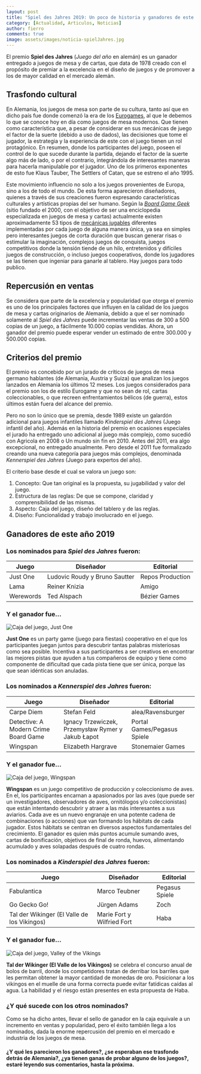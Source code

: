 ```yaml
---
layout: post
title: "Spiel des Jahres 2019: Un poco de historia y ganadores de este año"
category: [Actualidad, Articulos, Noticias]
author: fierro
comments: true
image: assets/images/noticia-spielJahres.jpg
---
```

El premio **Spiel des Jahres** (_Juego del año_ en alemán) es un ganador entregado a juegos de mesa y de cartas, que data de 1978 creado con el propósito de premiar a la excelencia en el diseño de juegos y de promover a los de mayor calidad en el mercado alemán.

## Trasfondo cultural

En Alemania, los juegos de mesa son parte de su cultura, tanto así que en dicho país fue donde comenzó la era de los [Eurogames](https://en.wikipedia.org/wiki/Eurogame), al que le debemos lo que se conoce hoy en día como juegos de mesa modernos. Que tienen como característica que, a pesar de considerar en sus mecánicas de juego el factor de la suerte (debido a uso de dados), las decisiones que tome el jugador, la estrategia y la experiencia de este con el juego tienen un rol protagónico. En resumen, donde los participantes del juego, poseen el control de lo que sucede durante la partida, dejando el factor de la suerte algo más de lado, o por el contrario, integrándola de interesantes maneras para hacerla manipulable por el jugador. Uno de los primeros exponentes de esto fue Klaus Tauber, The Settlers of Catan, que se estreno el año 1995.

Este movimiento influencio no solo a los juegos provenientes de Europa, sino a los de todo el mundo. De esta forma aparecieron diseñadores, quienes a través de sus creaciones fueron expresando características culturales y artísticas propias del ser humano. Según la [_Board Game Geek_](https://boardgamegeek.com/) (sitio fundado el 2000, con el objetivo de ser una enciclopedia especializada en juegos de mesa y cartas) actualmente existen aproximadamente 53 tipos de [mecánicas jugables](https://boardgamegeek.com/browse/boardgamemechanic) diferentes implementadas por cada juego de alguna manera única, ya sea en simples pero interesantes juegos de corta duración que buscan generar risas o estimular la imaginación, complejos juegos de conquista, juegos competitivos donde la tensión tiende de un hilo, entretenidos y difíciles juegos de construcción, o incluso juegos cooperativos, donde los jugadores se las tienen que ingeniar para ganarle al tablero. Hay juegos para todo publico.

## Repercusión en ventas

Se considera que parte de la excelencia y popularidad que otorga el premio es uno de los principales factores que influyen en la calidad de los juegos de mesa y cartas originarios de Alemania, debido a que el ser nominado solamente al _Spiel des Jahres_ puede incrementar las ventas de 300 a 500 copias de un juego, a fácilmente 10.000 copias vendidas. Ahora, un ganador del premio puede esperar vender un estimado de entre 300.000 y 500.000 copias.

## Criterios del premio

El premio es concebido por un jurado de críticos de juegos de mesa germano hablantes (de Alemania, Austria y Suiza) que analizan los juegos lanzados en Alemania los últimos 12 meses. Los juegos considerados para el premio son los de estilo Eurogame y que no sean de rol, cartas coleccionables, o que recreen enfrentamientos bélicos (de guerra), estos últimos están fuera del alcance del premio.

Pero no son lo único que se premia, desde 1989 existe un galardón adicional para juegos infantiles llamado _Kinderspiel des Jahres_ (Juego infantil del año). Además en la historia del premio en ocasiones especiales el jurado ha entregado uno adicional al juego más complejo, como sucedió con Agricola en 2008 o Un mundo sin fin en 2010. Antes del 2011, era algo excepcional, no entregado anualmente. Pero desde el 2011 fue formalizado creando una nueva categoría para juegos más complejos, denominada _Kennerspiel des Jahres_ (Juego para expertos del año).

El criterio base desde el cual se valora un juego son:
1. Concepto: Que tan original es la propuesta, su jugabilidad y valor del juego.
2. Estructura de las reglas: De que se compone, claridad y comprensibilidad de las mismas.
3. Aspecto: Caja del juego, diseño del tablero y de las reglas.
4. Diseño: Funcionalidad y trabajo involucrado en el juego.

## Ganadores de este año 2019

### Los nominados para _Spiel des Jahres_ fueron:

<table><thead><tr><th>Juego</th><th>Diseñador</th><th>Editorial</th></tr></thead><tbody><tr><td>Just One</td><td>Ludovic Roudy y Bruno Sautter</td><td>Repos Production</td></tr><tr><td>Lama</td><td>Reiner Knizia</td><td>Amigo</td></tr><tr><td>Werewords</td><td>Ted Alspach</td><td>Bézier Games</td></tr></tbody></table>

### Y el ganador fue...

![Caja del juego, Just One]({{page.baseurl}}/assets/images/foto-JustOne.png)

**Just One** es un party game (juego para fiestas) cooperativo en el que los participantes juegan juntos para descubrir tantas palabras misteriosas como sea posible. Incentiva a sus participantes a ser creativos en encontrar las mejores pistas que ayuden a tus compañeros de equipo y tiene como componente de dificultad que cada pista tiene que ser única, porque las que sean idénticas son anuladas.

### Los nominados a _Kennerspiel des Jahres_ fueron:

<table><thead><tr><th>Juego</th><th>Diseñador</th><th>Editorial</th></tr></thead><tbody><tr><td>Carpe Diem</td><td>Stefan Feld</td><td>alea/Ravensburger</td></tr><tr><td>Detective: A Modern Crime Board Game</td><td>Ignacy Trzewiczek, Przemysław Rymer y Jakub Łapot</td><td>Portal Games/Pegasus Spiele</td></tr><tr><td>Wingspan</td><td>Elizabeth Hargrave</td><td>Stonemaier Games</td></tr></tbody></table>

### Y el ganador fue...

![Caja del juego, Wingspan]({{page.baseurl}}/assets/images/foto-Wingspan.png)

**Wingspan** es un juego competitivo de producción y coleccionismo de aves. En el, los participantes encarnan a apasionados por las aves (que puede ser un investigadores, observadores de aves, ornitólogos y/o coleccionistas) que están intentando descubrir y atraer a las más interesantes a sus aviarios. Cada ave es un nuevo engranaje en una potente cadena de combinaciones (o acciones) que van formando los hábitats de cada jugador. Estos hábitats se centran en diversos aspectos fundamentales del crecimiento. El ganador es quien más puntos acumule sumando aves, cartas de bonificación, objetivos de final de ronda, huevos, alimentando acumulado y aves solapadas después de cuatro rondas.

### Los nominados a _Kinderspiel des Jahres_ fueron:

<table><thead><tr><th>Juego</th><th>Diseñador</th><th>Editorial</th></tr></thead><tbody><tr><td>Fabulantica</td><td>Marco Teubner</td><td>Pegasus Spiele</td></tr><tr><td>Go Gecko Go!</td><td>Jürgen Adams</td><td>Zoch</td></tr><tr><td>Tal der Wikinger (El Valle de los Vikingos)</td><td>Marie Fort y Wilfried Fort</td><td>Haba</td></tr></tbody></table>

### Y el ganador fue...

![Caja del juego, Valley of the Vikings]({{page.baseurl}}/assets/images/foto-valleyVikings.jpg)

**Tal der Wikinger (El Valle de los Vikingos)** se celebra el concurso anual de bolos de barril, donde los competidores tratan de derribar los barriles que les permitan obtener la mayor cantidad de monedas de oro. Posicionar a los vikingos en el muelle de una forma correcta puede evitar fatídicas caídas al agua. La habilidad y el riesgo están presentes en esta propuesta de Haba.

### ¿Y qué sucede con los otros nominados?

Como se ha dicho antes, llevar el sello de ganador en la caja equivale a un incremento en ventas y popularidad, pero el éxito también llega a los nominados, dada la enorme repercusión del premio en el mercado e industria de los juegos de mesa.

#### ¿Y qué les parecieron los ganadores?, ¿se esperaban ese trasfondo detrás de Alemania?, ¿ya tienen ganas de probar alguno de los juegos?, estaré leyendo sus comentarios, hasta la próxima.
